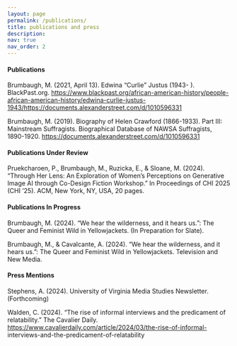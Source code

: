 ```yaml
---
layout: page
permalink: /publications/
title: publications and press
description: 
nav: true
nav_order: 2
---
```



<!-- _pages/publications.md -->

#### **Publications**

Brumbaugh, M. (2021, April 13). Edwina “Curlie” Justus (1943- ). BlackPast.org. https://www.blackpast.org/african-american-history/people-african-american-history/edwina-curlie-justus-1943/https://documents.alexanderstreet.com/d/1010596331

Brumbaugh, M. (2019). Biography of Helen Crawford (1866-1933). Part III: Mainstream Suffragists. Biographical Database of NAWSA Suffragists, 1890-1920. https://documents.alexanderstreet.com/d/1010596331



#### **Publications Under Review**

Pruekcharoen, P., Brumbaugh, M., Ruzicka, E., & Sloane, M. (2024). “Through Her Lens:
An Exploration of Women’s Perceptions on Generative Image AI through Co-Design
Fiction Workshop.” In Proceedings of CHI 2025 (CHI ’25). ACM, New York, NY, USA,
20 pages.




#### **Publications In Progress**

Brumbaugh, M. (2024). “We hear the wilderness, and it hears us.”: The Queer and Feminist
Wild in Yellowjackets. (In Preparation for Slate).

Brumbaugh, M., & Cavalcante, A. (2024). “We hear the wilderness, and it hears us.”:
The Queer and Feminist Wild in Yellowjackets. Television and New Media.




#### **Press Mentions**

Stephens, A. (2024). University of Virginia Media Studies Newsletter. (Forthcoming)

Walden, C. (2024). “The rise of informal interviews and the predicament of relatability.”
The Cavalier Daily. https://www.cavalierdaily.com/article/2024/03/the-rise-of-informal-
interviews-and-the-predicament-of-relatability